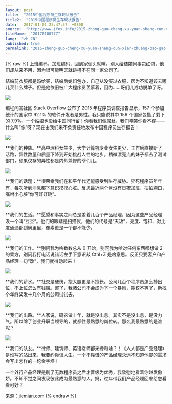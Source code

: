 ```yaml
---
layout: post
title:  "2015中国程序员生存现状报告"
title2:  "2015中国程序员生存现状报告"
date:   2017-01-01 23:47:57  +0800
source:  "http://www.jfox.info/2015-zhong-guo-cheng-xu-yuan-sheng-cun-xian-zhuang-bao-gao.html"
fileName:  "20170100777"
lang:  "zh_CN"
published: true
permalink: "2015-zhong-guo-cheng-xu-yuan-sheng-cun-xian-zhuang-bao-gao.html"
---
```

{% raw %}
上班编码，加班编码，回到家倒头就睡。别人给结婚同事包红包，他们却从来不用，因为很可能明天就跳槽不在同一家公司了。

结婚前衣服都是妈给买，结婚后媳妇包办，自己从没买过衣服，因为不知道该去哪儿买什么牌子。但是他依旧被广大程序员羡慕着，因为……哥们儿成功脱单了呀。

![](c101bf0.png)

编程问答社区 Stack Overflow 公布了 2015 年程序员调查报告显示，157 个参加统计的国家中 92.1% 的软件开发者是男性。我只能说其中 156 个国家包揽了剩下的 7.9%，一个姑娘也没给中国同行留！你看我们像屌丝，我们嘲笑你看不穿——什么叫“像”呀？现在由我们来不负责任地发布中国程序员生存报告！

![](98091b5.png)

**我们的种族。**高中理科女生少，大学计算机专业女生更少，工作后直接断了活路，异性数量和质量下降到开始挑战人性的地步。稍微漂亮点的妹子都去了测试部门，硕果仅存的异性都是内外兼修的爷们儿。

![](e7503d8.png)

**我们的话题：**很荣幸我们在和平年代还能感受到生存威胁。猝死程序员年年有，每次听到消息都下意识摸摸心脏。反思最近两个月没有日夜加班，拍拍胸口，嘱咐小心脏“你可好好跳”。

![](b3c6d69.png)

**我们的生活。**愿望和事实之间总是差着几百个产品经理，因为这些产品经理没一个叫“豆豆”。他们的眼睛是扫描仪，他们的代号是“天敌”，亮度、饱和、对比度通通都到碗里里，像素更是一个都不能少。

![](64ccd46.png)

**我们的工作。**别问我为啥数数总从 0 开始，别问我为哈对任何东西都想做 2 的乘方，别问我打电话说错话左手下意识敲 Cthl+Z 是啥意思。反正只要客户和产品经理一句“改”，我们就得动起来！

![](7870c57.png)

**我们的薪水。**社交是硬伤，抱大腿更是不擅长。公司几百个程序员怎么搏出位，不上位怎么有钱赚。罢了，我赌公司不会成为下一个暴风，期权不等了，新找个年终奖发十几个月的公司试试去。

![](5cb80a3.png)

**我们的出路。**人家说，码农做十年，就是没出息。其实不是没出息，是没力气。所以除了创业升职当领导的，就都往最熟悉的岗位转。那么我最熟悉的是谁呢？

![](d593fd1.png)

**我们的队友。**律师、建筑师、英语老师都来搀和啥？！《人人都是产品经理》是谁写的站出来，我要约你谈人生。一个不靠谱的产品经理永远不知道他提的需求会写出怎样的一坨金字塔！

一个外行产品经理是刷了无数程序员之后才晋级为优秀，我欣慰地看着你越发傲娇。不知不觉之间发现彼此成为最熟悉的人。妈，过年带我们产品经理回来给您看看可好？

来源：[jiemian.com](/url.php?_src=&amp;isencode=1&amp;content=dGltZT0xNDM0OTgzMDM5OTM2JnVybD1odHRwJTNBJTJGJTJGd3d3LmppZW1pYW4uY29tJTJGYXJ0aWNsZSUyRjMwODI5My5odG1s)
{% endraw %}